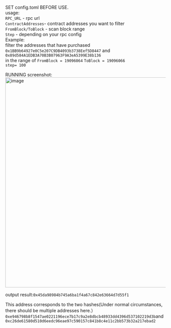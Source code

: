 SET config.toml BEFORE USE.  
usage:  
`RPC_URL` - rpc url  
`ContractAddresses`- contract addresses you want to filter  
`FromBlock/ToBlock` - scan block range  
`Step` - depending on your rpc config  
Example:  
filter the addresses that have purchased   
`0x1BB9b64927e0C5e207C9DB4093b3738Eef5D8447` and 
`0x89d584A1EDB3A70B3B07963F9A3eA5399E38b136`   
in the range of `FromBlock = 19096064` 
`ToBlock = 19096066`  
`step= 100`

RUNNING screenshot:  
<img width="661" alt="image" src="https://github.com/LongSna/cpma/assets/121377806/91367fac-06d0-48f4-a130-78a03c45151f">  

output result:`0x45da98984b745a6ba1f4a67c842e63664d7d55f1`  

This address corresponds to the two hashes(Under normal circumstances, there should be multiple addresses here.） 
`0xe946798b8f1547ae0221196ece7b17c9a2e8dbcb48933dd4396d537102219d3b`and`0xc26de61580d510d6eedc96eae97c590157c841b8c4e11c2bb573b32a217ebad2`




